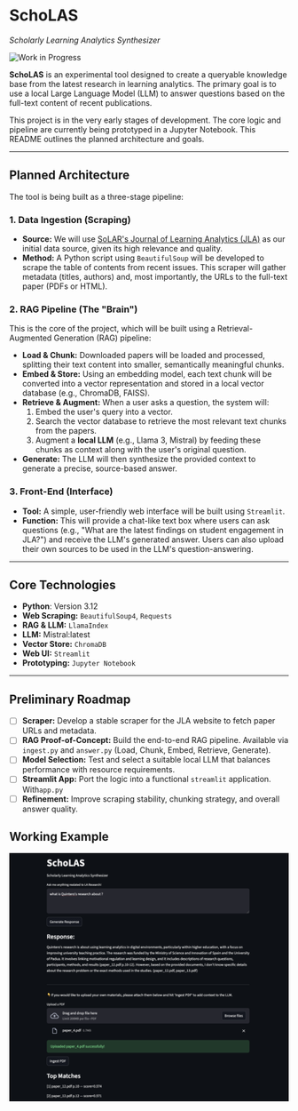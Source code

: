 # SchoLAS 
_Scholarly Learning Analytics Synthesizer_

![Work in Progress](https://img.shields.io/badge/status-work%20in%20progress-yellow.svg)

**SchoLAS** is an experimental tool designed to create a queryable knowledge base from the latest research in learning analytics. The primary goal is to use a local Large Language Model (LLM) to answer questions based on the full-text content of recent publications.

This project is in the very early stages of development. The core logic and pipeline are currently being prototyped in a Jupyter Notebook. This README outlines the planned architecture and goals.

---

## Planned Architecture

The tool is being built as a three-stage pipeline:

### 1. Data Ingestion (Scraping)

* **Source:** We will use [SoLAR's Journal of Learning Analytics (JLA)](https://learning-analytics.info/) as our initial data source, given its high relevance and quality.
* **Method:** A Python script using `BeautifulSoup` will be developed to scrape the table of contents from recent issues. This scraper will gather metadata (titles, authors) and, most importantly, the URLs to the full-text paper (PDFs or HTML).

### 2. RAG Pipeline (The "Brain")

This is the core of the project, which will be built using a Retrieval-Augmented Generation (RAG) pipeline:

* **Load & Chunk:** Downloaded papers will be loaded and processed, splitting their text content into smaller, semantically meaningful chunks.
* **Embed & Store:** Using an embedding model, each text chunk will be converted into a vector representation and stored in a local vector database (e.g., ChromaDB, FAISS).
* **Retrieve & Augment:** When a user asks a question, the system will:
    1.  Embed the user's query into a vector.
    2.  Search the vector database to retrieve the most relevant text chunks from the papers.
    3.  Augment a **local LLM** (e.g., Llama 3, Mistral) by feeding these chunks as context along with the user's original question.
* **Generate:** The LLM will then synthesize the provided context to generate a precise, source-based answer.

### 3. Front-End (Interface)

* **Tool:** A simple, user-friendly web interface will be built using `Streamlit`.
* **Function:** This will provide a chat-like text box where users can ask questions (e.g., "What are the latest findings on student engagement in JLA?") and receive the LLM's generated answer. Users can also upload their own sources to be used in the LLM's question-answering. 

---

## Core Technologies

* **Python**: Version 3.12
* **Web Scraping:** `BeautifulSoup4`, `Requests`
* **RAG & LLM:** `LlamaIndex`
* **LLM:** Mistral:latest
* **Vector Store:** `ChromaDB`
* **Web UI:** `Streamlit`
* **Prototyping:** `Jupyter Notebook`

---

## Preliminary Roadmap

-   [ ] **Scraper:** Develop a stable scraper for the JLA website to fetch paper URLs and metadata.
-   [ ] **RAG Proof-of-Concept:** Build the end-to-end RAG pipeline. Available via `ingest.py` and `answer.py`
(Load, Chunk, Embed, Retrieve, Generate).
-   [ ] **Model Selection:** Test and select a suitable local LLM that balances performance with resource requirements.
-   [ ] **Streamlit App:** Port the logic into a functional `streamlit` application. With`app.py`
-   [ ] **Refinement:** Improve scraping stability, chunking strategy, and overall answer quality.

## Working Example
![alt text](readme_assets/app.py_v1.png)


